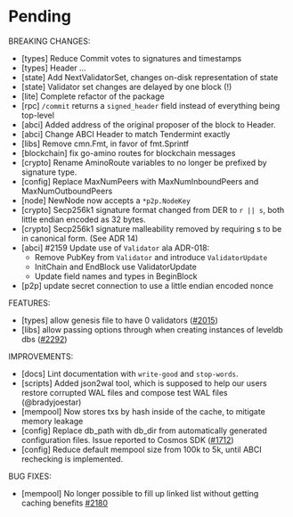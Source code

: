 # Pending

BREAKING CHANGES:
- [types] Reduce Commit votes to signatures and timestamps
- [types] Header ...
- [state] Add NextValidatorSet, changes on-disk representation of state
- [state] Validator set changes are delayed by one block (!)
- [lite] Complete refactor of the package
- [rpc] `/commit` returns a `signed_header` field instead of everything being
  top-level
- [abci] Added address of the original proposer of the block to Header.
- [abci] Change ABCI Header to match Tendermint exactly
- [libs] Remove cmn.Fmt, in favor of fmt.Sprintf
- [blockchain] fix go-amino routes for blockchain messages
- [crypto] Rename AminoRoute variables to no longer be prefixed by signature type.
- [config] Replace MaxNumPeers with MaxNumInboundPeers and MaxNumOutboundPeers
- [node] NewNode now accepts a `*p2p.NodeKey`
- [crypto] Secp256k1 signature format changed from DER to `r || s`, both little endian encoded as 32 bytes.
- [crypto] Secp256k1 signature malleability removed by requiring s to be in canonical form. (See ADR 14)
- [abci] \#2159 Update use of `Validator` ala ADR-018:
    - Remove PubKey from `Validator` and introduce `ValidatorUpdate`
    - InitChain and EndBlock use ValidatorUpdate
    - Update field names and types in BeginBlock
- [p2p] update secret connection to use a little endian encoded nonce

FEATURES:
- [types] allow genesis file to have 0 validators ([#2015](https://github.com/tendermint/tendermint/issues/2015))
- [libs] allow passing options through when creating instances of leveldb dbs ([#2292](https://github.com/tendermint/tendermint/issues/2292))

IMPROVEMENTS:
- [docs] Lint documentation with `write-good` and `stop-words`.
- [scripts] Added json2wal tool, which is supposed to help our users restore
  corrupted WAL files and compose test WAL files (@bradyjoestar)
- [mempool] Now stores txs by hash inside of the cache, to mitigate memory leakage
- [config] Replace db_path with db_dir from automatically generated configuration files.
  Issue reported to Cosmos SDK ([#1712](https://github.com/cosmos/cosmos-sdk/issues/1712))
- [config] Reduce default mempool size from 100k to 5k, until ABCI rechecking is implemented.

BUG FIXES:
- [mempool] No longer possible to fill up linked list without getting caching
  benefits [#2180](https://github.com/tendermint/tendermint/issues/2180)
